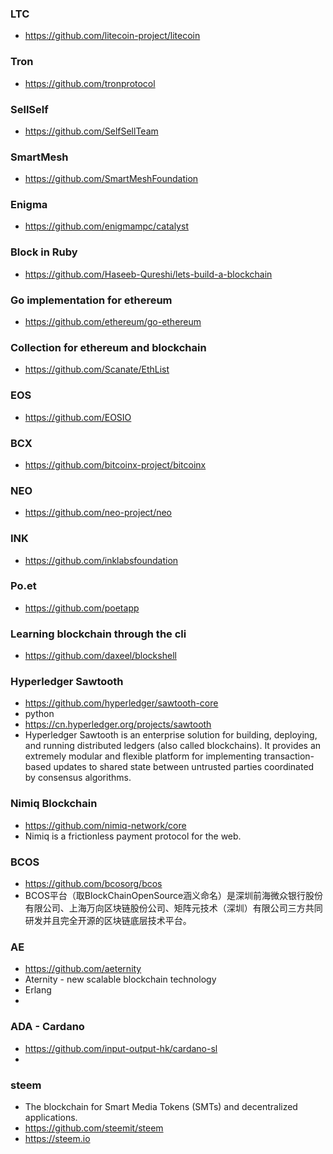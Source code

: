 ### LTC
- https://github.com/litecoin-project/litecoin

### Tron 
- https://github.com/tronprotocol

### SellSelf
- https://github.com/SelfSellTeam

### SmartMesh
- https://github.com/SmartMeshFoundation

### Enigma
- https://github.com/enigmampc/catalyst

### Block in Ruby
- https://github.com/Haseeb-Qureshi/lets-build-a-blockchain

### Go implementation for ethereum
- https://github.com/ethereum/go-ethereum

### Collection for ethereum and blockchain
- https://github.com/Scanate/EthList

### EOS
- https://github.com/EOSIO

### BCX
- https://github.com/bitcoinx-project/bitcoinx

### NEO
- https://github.com/neo-project/neo

### INK
- https://github.com/inklabsfoundation

### Po.et
- https://github.com/poetapp

### Learning blockchain through the cli
- https://github.com/daxeel/blockshell

### Hyperledger Sawtooth
- https://github.com/hyperledger/sawtooth-core
- python
- https://cn.hyperledger.org/projects/sawtooth
- Hyperledger Sawtooth is an enterprise solution for building, deploying, and running distributed ledgers (also called blockchains). It provides an extremely modular and flexible platform for implementing transaction-based updates to shared state between untrusted parties coordinated by consensus algorithms.

### Nimiq Blockchain
- https://github.com/nimiq-network/core
- Nimiq is a frictionless payment protocol for the web.

### BCOS
- https://github.com/bcosorg/bcos
- BCOS平台（取BlockChainOpenSource涵义命名）是深圳前海微众银行股份有限公司、上海万向区块链股份公司、矩阵元技术（深圳）有限公司三方共同研发并且完全开源的区块链底层技术平台。

### AE
- https://github.com/aeternity
- Aternity - new scalable blockchain technology
- Erlang
- 

### ADA - Cardano
- https://github.com/input-output-hk/cardano-sl
- 

### steem
- The blockchain for Smart Media Tokens (SMTs) and decentralized applications.
- https://github.com/steemit/steem
- https://steem.io